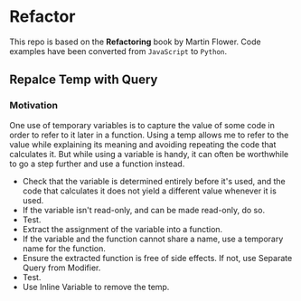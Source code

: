 # Refactor 

This repo is based on the **Refactoring** book by Martin Flower. Code examples have been converted from `JavaScript` to `Python`. 

## Repalce Temp with Query 

### Motivation

One use of temporary variables is to capture the value of some code in order to refer to it later in a function. Using a temp allows me to refer to the value while explaining its meaning and avoiding repeating the code that calculates it. But while using a variable is handy, it can often be worthwhile to go a step further and use a function instead.

- Check that the variable is determined entirely before it's used, and the code that calculates it does not yield a different value whenever it is used.
- If the variable isn't read-only, and can be made read-only, do so.
- Test.
- Extract the assignment of the variable into a function.
- If the variable and the function cannot share a name, use a temporary name for the function.
- Ensure the extracted function is free of side effects. If not, use Separate Query from Modifier.
- Test.
- Use Inline Variable to remove the temp.